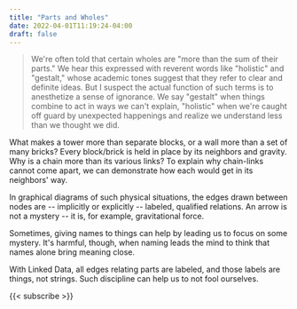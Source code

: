 ```yaml
---
title: "Parts and Wholes"
date: 2022-04-01T11:19:24-04:00
draft: false
---
```


> We're often told that certain wholes are "more than the sum of their parts." We hear this expressed with reverent words like "holistic" and "gestalt," whose academic tones suggest that they refer to clear and definite ideas. But I suspect the actual function of such terms is to anesthetize a sense of ignorance. We say "gestalt" when things combine to act in ways we can't explain, "holistic" when we're caught off guard by unexpected happenings and realize we understand less than we thought we did.

What makes a tower more than separate blocks, or a wall more than a set of many bricks? Every block/brick is held in place by its neighbors and gravity. Why is a chain more than its various links? To explain why chain-links cannot come apart, we can demonstrate how each would get in its neighbors' way.

In graphical diagrams of such physical situations, the edges drawn between nodes are -- implicitly or explicitly -- labeled, qualified relations. An arrow is not a mystery -- it is, for example, gravitational force.

Sometimes, giving names to things can help by leading us to focus on some mystery. It's harmful, though, when naming leads the mind to think that names alone bring meaning close.

With Linked Data, all edges relating parts are labeled, and those labels are things, not strings. Such discipline can help us to not fool ourselves.

{{< subscribe >}}
